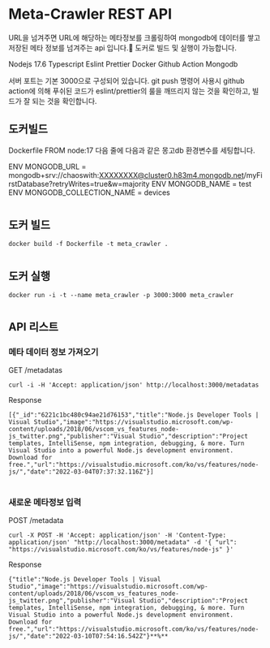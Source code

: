 
# Meta-Crawler REST API 

URL을 넘겨주면 URL에 해당하는 메타정보를 크롤링하여 mongodb에 데이터를 쌓고 
저장된 메타 정보를 넘겨주는 api 입니다.
도커로 빌드 및 실행이 가능합니다.

Nodejs 17.6
Typescript 
Eslint 
Prettier
Docker
Github Action
Mongodb

서버 포트는 기본 3000으로 구성되어 있습니다.
git push 명령어 사용시 github action에 의해 푸쉬된 코드가 eslint/prettier의 룰을 깨뜨리지 않는 것을 확인하고, 빌드가 잘 되는 것을 확인합니다.

## [](https://github.com/bbc/REST-API-example/blob/master/README.md#도커빌드)도커빌드

Dockerfile FROM node:17 다음 줄에 다음과 같은 몽고db 환경변수를 세팅합니다.

ENV MONGODB_URL = mongodb+srv://chaoswith:XXXXXXXX@cluster0.h83m4.mongodb.net/myFirstDatabase?retryWrites=true&w=majority
ENV MONGODB_NAME = test
ENV MONGODB_COLLECTION_NAME = devices
#

## 도커 빌드
```
docker build -f Dockerfile -t meta_crawler .
```
#
## 도커 실행
```
docker run -i -t --name meta_crawler -p 3000:3000 meta_crawler
```
#

## API 리스트

### 메타 데이터 정보 가져오기
GET /metadatas
```
curl -i -H 'Accept: application/json' http://localhost:3000/metadatas
```
Response
```
[{"_id":"6221c1bc480c94ae21d76153","title":"Node.js Developer Tools | Visual Studio","image":"https://visualstudio.microsoft.com/wp-content/uploads/2018/06/vscom_vs_features_node-js_twitter.png","publisher":"Visual Studio","description":"Project templates, IntelliSense, npm integration, debugging, & more. Turn Visual Studio into a powerful Node.js development environment. Download for free.","url":"https://visualstudio.microsoft.com/ko/vs/features/node-js/","date":"2022-03-04T07:37:32.116Z"}]
```
#

### 새로운 메타정보 입력
POST /metadata

```
curl -X POST -H 'Accept: application/json' -H 'Content-Type: application/json' "http://localhost:3000/metadata" -d '{ "url": "https://visualstudio.microsoft.com/ko/vs/features/node-js" }'
```
Response
```
{"title":"Node.js Developer Tools | Visual Studio","image":"https://visualstudio.microsoft.com/wp-content/uploads/2018/06/vscom_vs_features_node-js_twitter.png","publisher":"Visual Studio","description":"Project templates, IntelliSense, npm integration, debugging, & more. Turn Visual Studio into a powerful Node.js development environment. Download for free.","url":"https://visualstudio.microsoft.com/ko/vs/features/node-js/","date":"2022-03-10T07:54:16.542Z"}**%**
```